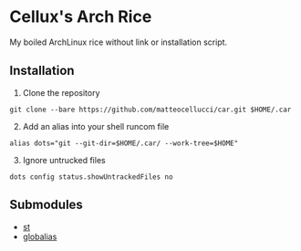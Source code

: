 # Cellux's Arch Rice

My boiled ArchLinux rice without link or installation script.

## Installation
1. Clone the repository
```
git clone --bare https://github.com/matteocellucci/car.git $HOME/.car
```
2. Add an alias into your shell runcom file
```
alias dots="git --git-dir=$HOME/.car/ --work-tree=$HOME"
```
3. Ignore untrucked files
```
dots config status.showUntrackedFiles no
```

## Submodules
- [st](https://github.com/matteocellucci/st)
- [globalias](https://github.com/matteocellucci/globalias)
